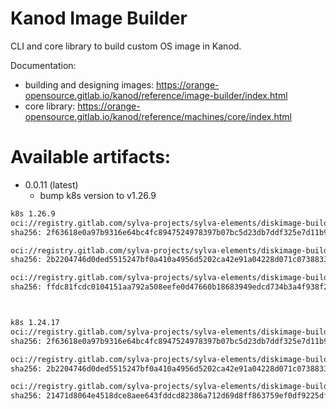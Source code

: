 # Kanod Image Builder

CLI and core library to build custom OS image in Kanod.

Documentation: 

* building and designing images: https://orange-opensource.gitlab.io/kanod/reference/image-builder/index.html
* core library: https://orange-opensource.gitlab.io/kanod/reference/machines/core/index.html


# Available artifacts:

* 0.0.11 (latest)
  * bump k8s version to v1.26.9

```bash
k8s 1.26.9
oci://registry.gitlab.com/sylva-projects/sylva-elements/diskimage-builder/ubuntu-jammy-plain-kubeadm-1.26.9:0.0.12
sha256: 2f63618e0a97b9316e64bc4fc8947524978397b07bc5d23db7ddf325e7d11b9e

oci://registry.gitlab.com/sylva-projects/sylva-elements/diskimage-builder/ubuntu-jammy-hardened-rke2-1.26.9:0.0.12
sha256: 2b2204746d0ded5515247bf0a410a4956d5202ca42e91a04228d071c07388337

oci://registry.gitlab.com/sylva-projects/sylva-elements/diskimage-builder/ubuntu-jammy-plain-rke2-1.26.9:0.0.12
sha256: ffdc81fcdc0104151aa792a508eefe0d47660b18683949edcd734b3a4f938f20



k8s 1.24.17
oci://registry.gitlab.com/sylva-projects/sylva-elements/diskimage-builder/ubuntu-jammy-plain-kubeadm-1.26.9:0.0.12
sha256: 2f63618e0a97b9316e64bc4fc8947524978397b07bc5d23db7ddf325e7d11b9e

oci://registry.gitlab.com/sylva-projects/sylva-elements/diskimage-builder/ubuntu-jammy-hardened-rke2-1.26.9:0.0.12
sha256: 2b2204746d0ded5515247bf0a410a4956d5202ca42e91a04228d071c07388337

oci://registry.gitlab.com/sylva-projects/sylva-elements/diskimage-builder/ubuntu-jammy-plain-rke2-1.24.17:0.0.12
sha256: 21471d8064e4518dce8aee643fddcd82386a712d69d8ff863759ef0df9225df0
```
